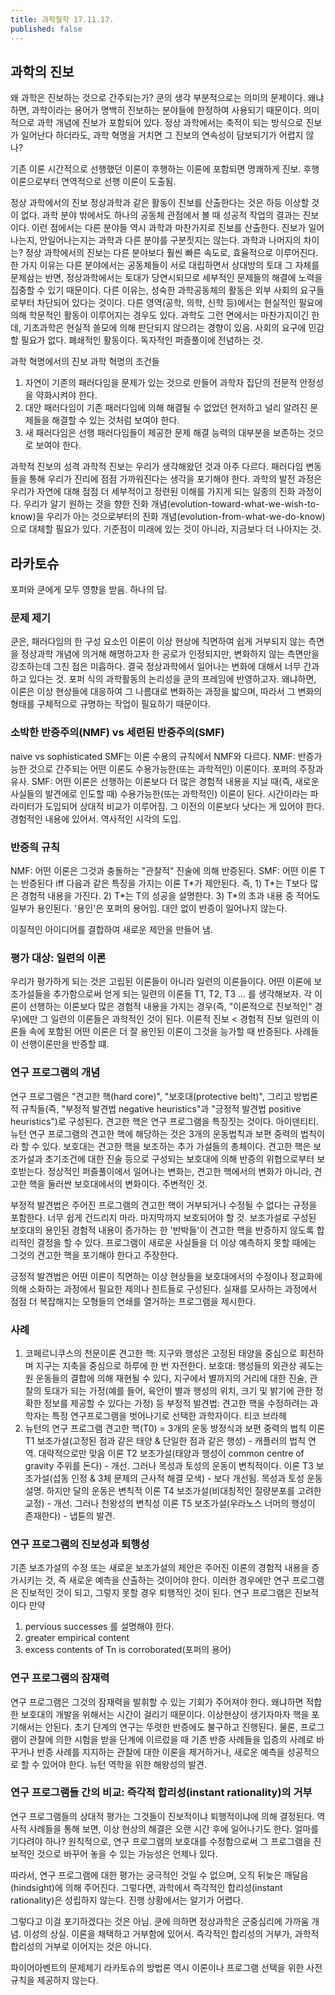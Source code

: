 ```yaml
---
title: 과학철학 17.11.17.
published: false
---
```


## 과학의 진보
왜 과학은 진보하는 것으로 간주되는가?
쿤의 생각
부분적으로는 의미의 문제이다. 왜냐하면, 과학이라는 용어가 명백히 진보하는 분야들에 한정하여 사용되기 때문이다. 의미적으로 과학 개념에 진보가 포함되어 있다.
정상 과학에서는 축적이 되는 방식으로 진보가 일어난다 하더라도, 과학 혁명을 거치면 그 진보의 연속성이 담보되기가 어렵지 않나?

기존 이론
시간적으로 선행했던 이론이 후행하는 이론에 포함되면 명쾌하게 진보. 후행 이론으로부터 연역적으로 선행 이론이 도출됨.

정상 과학에서의 진보
정상과학과 같은 활동이 진보를 산출한다는 것은 하등 이상할 것이 없다.
과학 분야 밖에서도 하나의 공동체 관점에서 볼 때 성공적 작업의 결과는 진보이다. 이런 점에서는 다른 분야들 역시 과학과 마찬가지로 진보를 산출한다. 진보가 일어나는지, 안일어나는지는 과학과 다른 분야를 구분짓지는 않는다.
과학과 나머지의 차이는? 정상 과학에서의 진보는 다른 분야보다 훨씬 빠른 속도로, 효율적으로 이루어진다.
한 가지 이유는 다른 분야에서는 공동체들이 서로 대립하면서 상대방의 토대 그 자체를 문제삼는 반면, 정상과학에서는 토대가 당연시되므로 세부적인 문제들의 해결에 노력을 집중할 수 있기 때문이다.
다른 이유는, 성숙한 과학공동체의 활동은 외부 사회의 요구들로부터 차단되어 있다는 것이다. 다른 영역(공학, 의학, 신학 등)에서는 현실적인 필요에 의해 학문적인 활동이 이루어지는 경우도 있다. 과학도 그런 면에서는 마찬가지이긴 한데, 기초과학은 현실적 쓸모에 의해 판단되지 않으려는 경향이 있음. 사회의 요구에 민감할 필요가 없다. 폐쇄적인 활동이다. 독자적인 퍼즐풀이에 전념하는 것.

과학 혁명에서의 진보
과학 혁명의 조건들
1) 자연이 기존의 패러다임을 문제가 있는 것으로 만들어 과학자 집단의 전문적 안정성을 약화시켜야 한다.
2) 대안 패러다임이 기존 패러다임에 의해 해결될 수 없었던 현저하고 널리 알려진 문제들을 해결할 수 있는 것처럼 보여야 한다.
3) 새 패러다임은 선행 패러다임들이 제공한 문제 해결 능력의 대부분을 보존하는 것으로 보여야 한다.

과학적 진보의 성격
과학적 진보는 우리가 생각해왔던 것과 아주 다르다. 패러다임 변동들을 통해 우리가 진리에 점점 가까워진다는 생각을 포기해야 한다.
과학의 발전 과정은 우리가 자연에 대해 점점 더 세부적이고 정련된 이해를 가지게 되는 일종의 진화 과정이다.
우리가 알기 원하는 것을 향한 진화 개념(evolution-toward-what-we-wish-to-know)을 우리가 아는 것으로부터의 진화 개념(evolution-from-what-we-do-know)으로 대체할 필요가 있다.
기준점이 미래에 있는 것이 아니라, 지금보다 더 나아지는 것.

## 라카토슈
포퍼와 쿤에게 모두 영향을 받음. 하나의 답.

### 문제 제기
쿤은, 패러다임의 한 구성 요소인 이론이 이상 현상에 직면하여 쉽게 거부되지 않는 측면을 정상과학 개념에 의거해 해명하고자 한 공로가 인정되지만, 변화하지 않는 측면만을 강조하는데 그친 점은 미흡하다.
결국 정상과학에서 일어나는 변화에 대해서 너무 간과하고 있다는 것. 포퍼 식의 과학활동의 논리성을 쿤의 프레임에 반영하고자.
왜냐하면, 이론은 이상 현상들에 대응하여 그 나름대로 변화하는 과정을 밟으며, 따라서 그 변화의 형태를 구체적으로 규명하는 작업이 필요하기 때문이다.

### 소박한 반증주의(NMF) vs 세련된 반증주의(SMF)
naive vs sophisticated
SMF는 이론 수용의 규칙에서 NMF와 다르다.
NMF: 반증가능한 것으로 간주되는 어떤 이론도 수용가능한(또는 과학적인) 이론이다.
포퍼의 주장과 유사.
SMF: 어떤 이론은 선행하는 이론보다 더 많은 경험적 내용을 지닐 때(즉, 새로운 사실들의 발견에로 인도할 때) 수용가능한(또는 과학적인) 이론이 된다.
시간이라는 파라미터가 도입되어 상대적 비교가 이루어짐. 그 이전의 이론보다 낫다는 게 있어야 한다. 경험적인 내용에 있어서. 역사적인 시각의 도입.

### 반증읙 규칙
NMF: 어떤 이론은 그것과 충돌하는 "관찰적" 진술에 의해 반증된다.
SMF: 어떤 이론 T는 반증된다 iff 다음과 같은 특징을 가지는 이론 T\*가 제안된다. 즉, 1) T\*는 T보다 많은 경험적 내용을 가진다. 2) T\*는 T의 성공을 설명한다. 3) T\*의 초과 내용 중 적어도 일부가 용인된다.
'용인'은 포퍼의 용어임. 대안 없이 반증이 일어나지 않는다.

이질적인 아이디어를 결합하여 새로운 제안을 만들어 냄.

### 평가 대상: 일련의 이론
우리가 평가하게 되는 것은 고립된 이론들이 아니라 일련의 이론들이다.
어떤 이론에 보조가설들을 추가함으로써 얻게 되는 일련의 이론들 T1, T2, T3 ... 를 생각해보자. 각 이론이 선행하는 이론보다 많은 경험적 내용을 가지는 경우(즉, "이론적으로 진보적인" 경우)에만 그 일련의 이론들은 과학적인 것이 된다.
이론적 진보 < 경험적 진보
일련의 이론들 속에 포함된 어떤 이론은 더 잘 용인된 이론이 그것을 능가할 때 반증된다. 사례들이 선행이론만을 반증할 떄.

### 연구 프로그램의 개념
연구 프로그램은 "견고한 핵(hard core)", "보호대(protective belt)", 그리고 방법론적 규칙들(즉, "부정적 발견법 negative heuristics"과 "긍정적 발견법 positive heuristics")로 구성된다.
견고한 핵은 연구 프로그램을 특징짓는 것이다. 아이덴티티.
뉴턴 연구 프로그램의 견고한 핵에 해당하는 것은 3개의 운동법칙과 보편 중력의 법칙이라 할 수 있다.
보호대는 견고한 핵을 보조하는 추가 가설들의 총체이다.
견고한 핵은 보조가설과 초기조건에 대한 진술 등으로 구성되는 보호대에 의해 반증의 위협으로부터 보호받는다.
정상적인 퍼즐풀이에서 일어나는 변화는, 견고한 핵에서의 변화가 아니라, 견고한 핵을 둘러싼 보호대에서의 변화이다. 주변적인 것.

부정적 발견법은 주어진 프로그램의 견고한 핵이 거부되거나 수정될 수 없다는 규정을 포함한다. 너무 쉽게 건드리지 마라. 마지막까지 보호되어야 할 것.
보조가설로 구성된 보호대의 용인된 경험적 내용이 증가하는 한 '반박들'이 견고한 핵을 반증하지 않도록 합리적인 결정을 할 수 있다.
프로그램이 새로운 사실들을 더 이상 예측하지 못할 때에는 그것의 견고한 핵을 포기해야 한다고 주장한다.

긍정적 발견법은 어떤 이론이 직면하는 이상 현상들을 보호대에서의 수정이나 정교화에 의해 소화하는 과정에서 필요한 제의나 힌트들로 구성된다.
실재를 모사하는 과정에서 점점 더 복잡해지는 모형들의 연쇄를 열거하는 프로그램을 제시한다.

### 사례
1) 코페르니쿠스의 천문이론
견고한 핵: 지구와 행성은 고정된 태양을 중심으로 회전하며 지구는 지축을 중심으로 하루에 한 번 자전한다.
보호대: 행성들의 외관상 궤도는 원 운동들의 결합에 의해 재현될 수 있다, 지구에서 별까지의 거리에 대한 진술, 관찰의 토대가 되는 가정(예를 들어, 육안이 별과 행성의 위치, 크기 및 밝기에 관한 정확한 정보를 제공할 수 있다는 가정) 등
부정적 발견법: 견고한 핵을 수정하려는 과학자는 특정 연구프로그램을 벗어나기로 선택한 과학자이다.
티코 브라헤
2) 뉴턴의 연구 프로그램
견고한 핵(T0) = 3개의 운동 방정식과 보편 중력의 법칙
이론 T1 보조가설(고정된 점과 같은 태양 & 단일한 점과 같은 행성) - 캐플러의 법칙 연역. 대략적으로만 맞음
이론 T2 보조가설(태양과 행성이 common centre of gravity 주위를 돈다) - 개선. 그러나 목성과 토성의 운동이 변칙적이다.
이론 T3 보조가설(섭동 인정 & 3체 문제의 근사적 해결 모색) - 보다 개선됨. 목성과 토성 운동 설명. 하지만 달의 운동은 변칙적
이론 T4 보조가설(비대칭적인 질량분포를 고려한 교정) - 개선. 그러나 천왕성의 변칙성
이론 T5 보조가설(우라노스 너머의 행성이 존재한다) - 냅튠의 발견.

### 연구 프로그램의 진보성과 퇴행성
기존 보조가설의 수정 또는 새로운 보조가설의 제안은 주어진 이론의 경험적 내용을 증가시키는 것, 즉 새로운 예측을 산출하는 것이어야 한다.
이러한 경우에만 연구 프로그램은 진보적인 것이 되고, 그렇지 못할 경우 퇴행적인 것이 된다.
연구 프로그램은 진보적이다 만약
1) pervious successes 를 설명해야 한다.
2) greater empirical content
3) excess contents of Tn is corroborated(포퍼의 용어)

### 연구 프로그램의 잠재력
연구 프로그램은 그것의 잠재력을 발휘할 수 있는 기회가 주어져야 한다. 왜냐하면 적합한 보호대의 개발을 위해서는 시간이 걸리기 때문이다.
이상현상이 생기자마자 핵을 포기해서는 안된다.
초기 단계의 연구는 뚜렷한 반증에도 불구하고 진행된다. 물론, 프로그램이 관찰에 의한 시험을 받을 단계에 이르렀을 때 기존 반증 사례들을 입증의 사례로 바꾸거나 반증 사례를 지지하는 관찰에 대한 이론을 제거하거나, 새로운 예측을 성공적으로 할 수 있어야 한다. 뉴턴 역학을 위한 해왕성의 발견.

### 연구 프로그램들 간의 비교: 즉각적 합리성(instant rationality)의 거부
연구 프로그램들의 상대적 평가는 그것들이 진보적이냐 퇴행적이냐에 의해 결정된다.
역사적 사례들을 통해 보면, 이상 현상의 해결은 오랜 시간 후에 일어나기도 한다.
얼마를 기다려야 하나?
원칙적으로, 연구 프로그램의 보호대를 수정함으로써 그 프로그램을 진보적인 것으로 바꾸어 놓을 수 있는 가능성은 언제나 있다.

따라서, 연구 프로그램에 대한 평가는 궁극적인 것일 수 없으며, 오직 뒤늦은 깨달음(hindsight)에 의해 주어진다.
그렇다면, 과학에서 즉각적인 합리성(instant rationality)은 성립하지 않는다.
진행 상황에서는 알기가 어렵다.

그렇다고 이걸 포기하겠다는 것은 아님. 쿤에 의하면 정상과학은 군중심리에 가까움 개념. 이성의 상실. 이론을 채택하고 거부함에 있어서. 즉각적인 합리성의 거부가, 과학적 합리성의 거부로 이어지는 것은 아니다.

파이어아벤트의 문제제기
라카토슈의 방법론 역시 이론이나 프로그램 선택을 위한 사전 규칙을 제공하지 않는다.
